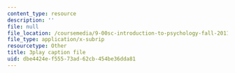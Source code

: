 ```yaml
---
content_type: resource
description: ''
file: null
file_location: /coursemedia/9-00sc-introduction-to-psychology-fall-2011/dbe4424ef55573ad62cb454be36dda81_syXplPKQb_o.srt
file_type: application/x-subrip
resourcetype: Other
title: 3play caption file
uid: dbe4424e-f555-73ad-62cb-454be36dda81
---
```

